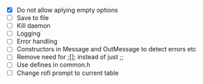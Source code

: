 - [x] Do not allow aplying empty options
- [ ] Save to file
- [ ] Kill daemon
- [ ] Logging
- [ ] Error handling
- [ ] Constructors in Message and OutMessage to detect errors etc
- [ ] Remove need for ;[]; instead of just ;;
- [ ] Use defines in common.h
- [ ] Change rofi prompt to current table
